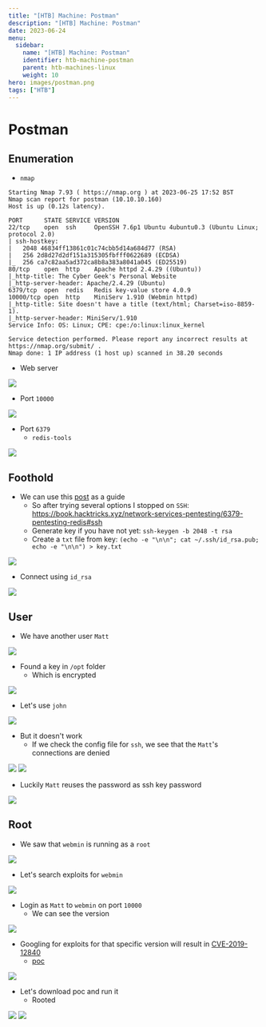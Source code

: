 ```yaml
---
title: "[HTB] Machine: Postman"
description: "[HTB] Machine: Postman"
date: 2023-06-24
menu:
  sidebar:
    name: "[HTB] Machine: Postman"
    identifier: htb-machine-postman
    parent: htb-machines-linux
    weight: 10
hero: images/postman.png
tags: ["HTB"]
---
```


# Postman
## Enumeration 
- `nmap`
```
Starting Nmap 7.93 ( https://nmap.org ) at 2023-06-25 17:52 BST
Nmap scan report for postman (10.10.10.160)
Host is up (0.12s latency).

PORT      STATE SERVICE VERSION
22/tcp    open  ssh     OpenSSH 7.6p1 Ubuntu 4ubuntu0.3 (Ubuntu Linux; protocol 2.0)
| ssh-hostkey: 
|   2048 46834ff13861c01c74cbb5d14a684d77 (RSA)
|   256 2d8d27d2df151a315305fbfff0622689 (ECDSA)
|_  256 ca7c82aa5ad372ca8b8a383a8041a045 (ED25519)
80/tcp    open  http    Apache httpd 2.4.29 ((Ubuntu))
|_http-title: The Cyber Geek's Personal Website
|_http-server-header: Apache/2.4.29 (Ubuntu)
6379/tcp  open  redis   Redis key-value store 4.0.9
10000/tcp open  http    MiniServ 1.910 (Webmin httpd)
|_http-title: Site doesn't have a title (text/html; Charset=iso-8859-1).
|_http-server-header: MiniServ/1.910
Service Info: OS: Linux; CPE: cpe:/o:linux:linux_kernel

Service detection performed. Please report any incorrect results at https://nmap.org/submit/ .
Nmap done: 1 IP address (1 host up) scanned in 38.20 seconds
```

- Web server

![](./images/1.png)

- Port `10000`

![](./images/2.png)

- Port `6379`
  - `redis-tools`

![](./images/3.png)

## Foothold
- We can use this [post](https://book.hacktricks.xyz/network-services-pentesting/6379-pentesting-redis) as a guide
  - So after trying several options I stopped on `SSH`: https://book.hacktricks.xyz/network-services-pentesting/6379-pentesting-redis#ssh
  - Generate key if you have not yet: `ssh-keygen -b 2048 -t rsa`
  - Create a `txt` file from key: `(echo -e "\n\n"; cat ~/.ssh/id_rsa.pub; echo -e "\n\n") > key.txt`

![](./images/4.png)

- Connect using `id_rsa`

![](./images/5.png)
## User
- We have another user `Matt`

![](./images/6.png)

- Found a key in `/opt` folder
  - Which is encrypted

![](./images/7.png)

- Let's use `john`

![](./images/8.png)

- But it doesn't work
  - If we check the config file for `ssh`, we see that the `Matt`'s connections are denied

![](./images/9.png)
![](./images/10.png)

- Luckily `Matt` reuses the password as ssh key password

![](./images/11.png)

## Root
- We saw that `webmin` is running as a `root`

![](./images/13.png)

- Let's search exploits for `webmin`

![](./images/12.png)

- Login as `Matt` to `webmin` on port `10000`
  - We can see the version

![](./images/14.png)

- Googling for exploits for that specific version will result in [CVE-2019-12840](https://www.exploit-db.com/exploits/46984)
  - [poc](https://github.com/KrE80r/webmin_cve-2019-12840_poc/blob/master/CVE-2019-12840.py)

![](./images/15.png)

- Let's download poc and run it
  - Rooted

![](./images/16.png)
![](./images/17.png)
